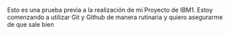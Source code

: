 Esto es una prueba previa a la realización de mi Proyecto de IBM1.
Estoy comenzando a utilizar Git y Github de manera rutinaria y quiero asegurarme de que sale bien
